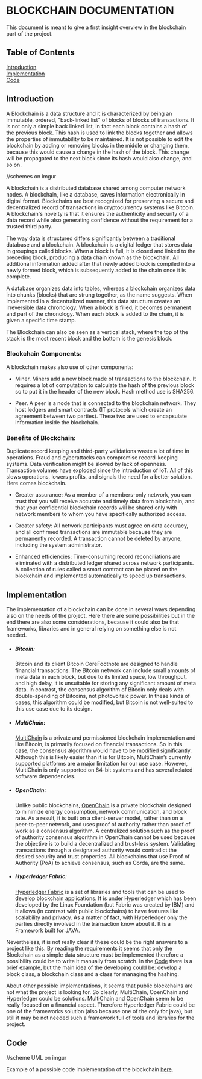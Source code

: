 # BLOCKCHAIN DOCUMENTATION

This document is meant to give a first insight overview in the blockchain part of the project.

## Table of Contents
[Introduction](#Introduction)  
[Implementation](#Implementation)  
[Code](#Code)  


## Introduction
A Blockchain is a data structure and it is characterized by being an immutable, ordered, "back-linked list" of blocks of 
blocks of transactions. It is not only a simple back linked list, in fact each block contains a hash of the previous block. 
This hash is used to link the blocks together and allows the properties of immutability to be maintained. It is not 
possible to edit the blockchain by adding or removing blocks in the middle or changing them, because this would cause 
a change in the hash of the block. This change will be propagated to the next block since its hash would also change, and so on. 

//schemes on imgur

A blockchain is a distributed database shared among computer network nodes. A blockchain, like a database, saves information electronically in digital format. Blockchains are best recognized for preserving a secure and decentralized record of transactions in cryptocurrency systems like Bitcoin. A blockchain's novelty is that it ensures the authenticity and security of a data record while also generating confidence without the requirement for a trusted third party. 

The way data is structured differs significantly between a traditional database and a blockchain. A blockchain is a digital ledger that stores data in groupings called blocks. When a block is full, it is closed and linked to the preceding block, producing a data chain known as the blockchain. All additional information added after that newly added block is compiled into a newly formed block, which is subsequently added to the chain once it is complete.

A database organizes data into tables, whereas a blockchain organizes data into chunks (blocks) that are strung together, as the name suggests. When implemented in a decentralized manner, this data structure creates an irreversible data chronology. When a block is filled, it becomes permanent and part of the chronology. When each block is added to the chain, it is given a specific time stamp.

The Blockchain can also be seen as a vertical stack, where the top of the stack is the most recent block and the bottom is the genesis block.

### Blockchain Components:
A blockchain makes also use of other components:
- Miner. Miners add a new block made of transactions to the blockchain. It requires a lot of computation to calculate the
hash of the previous block so to put it in the header of the new block. Hash method use is SHA256.  
  

- Peer. A peer is a node that is connected to the blockchain network. They host ledgers and smart contracts (IT protocols 
which create an agreement between two parties). These two are used to encapsulate information inside the blockchain.   

### Benefits of Blockchain:
Duplicate record keeping and third-party validations waste a lot of time in operations. Fraud and cyberattacks can compromise record-keeping systems. Data verification might be slowed by lack of openness. Transaction volumes have exploded since the introduction of IoT. All of this slows operations, lowers profits, and signals the need for a better solution. Here comes blockchain.

- Greater assurance: 
As a member of a members-only network, you can trust that you will receive accurate and timely data from blockchain, and that your confidential blockchain records will be shared only with network members to whom you have specifically authorized access.

- Greater safety:
All network participants must agree on data accuracy, and all confirmed transactions are immutable because they are permanently recorded. A transaction cannot be deleted by anyone, including the system administrator. 

- Enhanced efficiencies:
Time-consuming record reconciliations are eliminated with a distributed ledger shared across network participants. A collection of rules called a smart contract can be placed on the blockchain and implemented automatically to speed up transactions.



## Implementation

The implementation of a blockchain can be done in several ways depending also on the needs of the project. 
Here there are some possibilities but in the end there are also some considerations, because
it could also be that frameworks, libraries and in general relying on something else is not needed.

- ##### Bitcoin:
   Bitcoin and its client Bitcoin CoreFootnote  are designed to handle financial transactions. The Bitcoin network can 
include small amounts of meta data in each block, but due to its limited space, low throughput, and high delay, it is 
unsuitable for storing any significant amount of meta data. In contrast, the consensus algorithm of Bitcoin only deals
with double-spending of Bitcoins, not photovoltaic power. In these kinds of cases, this algorithm could be modified, 
but Bitcoin is not well-suited to this use case due to its design. 

- ##### MultiChain:   
   [MultiChain](https://www.multichain.com/) is a private and permissioned blockchain implementation and like Bitcoin,
is primarily focused on financial transactions. So in this case, the consensus algorithm would have to be modified 
significantly. Although this is likely easier than it is for Bitcoin, MultiChain’s currently supported platforms 
are a major limitation for our use case. However, MultiChain is only supported on 64-bit systems and has several 
related software dependencies. 

- ##### OpenChain:
  Unlike public blockchains, [OpenChain](https://www.openchainproject.org/) is a private blockchain designed to 
minimize energy consumption, network communication, and block rate. As a result, it is built on a client-server 
model, rather than on a peer-to-peer network, and uses proof of authority rather than proof of work as a 
consensus algorithm. A centralized solution such as the proof of authority consensus algorithm in
OpenChain cannot be used because the objective is to build a decentralized and trust-less system. 
Validating transactions through a designated authority would contradict the desired security and 
trust properties. All blockchains that use Proof of Authority (PoA) to achieve consensus, such as
Corda, are the same.

- ##### Hyperledger Fabric:
  [Hyperledger Fabric](https://github.com/hyperledger/fabric-sdk-java) is a set of libraries and tools that can be used to develop blockchain applications.
It is under Hyperledger which has been developed by the Linux Foundation (but Fabric was created by IBM) and it allows (in contrast with public blockchains) to have features like scalability 
and privacy. As a matter of fact, with Hyperledger only the parties directly involved in the transaction know about it.
It is a Framework built for JAVA.

Nevertheless, it is not really clear if these could be the right answers to a project like this. By 
reading the requirements it seems that only the Blockchain as a simple data structure must be implemented therefore a
possibility could be to write it manually from scratch. In the [Code](#Code) there is a brief example, but the main idea
of the developing could be: develop a block class, a blockchain class and a class for managing the hashing. 

About other possible implementations, it seems that public blockchains are not what the project is looking for. So clearly,
MultiChain, OpenChain and Hyperledger could be solutions. MultiChain and OpenChain seem to be really focused on a financial aspect.
Therefore Hyperledger Fabric could be one of the frameworks solution (also because one of the only for java), but still it 
may be not needed such a framework full of tools and libraries for the project.


## Code

//scheme UML on imgur 

Example of a possible code implementation of the blockchain [here](/BlockchainCodeDraft/src/main/java/BlockChain.java).  
